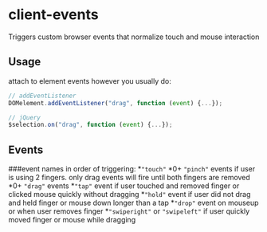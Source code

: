 # client-events
Triggers custom browser events that normalize touch and mouse interaction


## Usage

attach to element events however you usually do:
```javascript
// addEventListener
DOMelement.addEventListener("drag", function (event) {...});

// jQuery
$selection.on("drag", function (event) {...});
```

## Events

###event names in order of triggering:
*`"touch"`
*0+ `"pinch"` events if user is using 2 fingers. only drag events will fire until both fingers are removed
*0+ `"drag"` events
*`"tap"` event if user touched and removed finger or clicked mouse quickly without dragging
*`"hold"` event if user did not drag and held finger or mouse down longer than a tap
*`"drop"` event on mouseup or when user removes finger
*`"swiperight"` or `"swipeleft"` if user quickly moved finger or mouse while dragging
